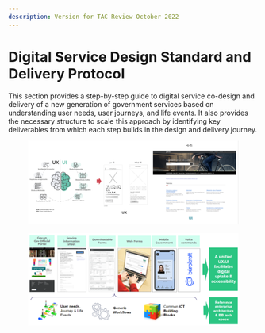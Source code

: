 ```yaml
---
description: Version for TAC Review October 2022
---
```


# Digital Service Design Standard and Delivery Protocol

This section provides a step-by-step guide to digital service co-design and delivery of a new generation of government services based on understanding user needs, user journeys, and life events. It also provides the necessary structure to scale this approach by identifying key deliverables from which each step builds in the design and delivery journey.&#x20;

<figure><img src="../.gitbook/assets/image (1) (1).png" alt=""><figcaption></figcaption></figure>











<figure><img src="../.gitbook/assets/Playbook Sections.png" alt=""><figcaption></figcaption></figure>
